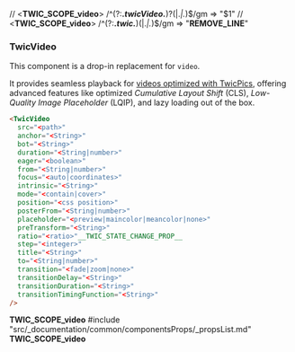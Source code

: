 // <__TWIC_SCOPE_video__> /^(?:__.*twicVideo.*__)?(\|.*\|.*)$/gm => "$1"
// <__TWIC_SCOPE_video__> /^(?:__.*twic.*__)(\|.*\|.*)$/gm => "__REMOVE_LINE__"

### TwicVideo

This component is a drop-in replacement for `video`.

It provides seamless playback for [videos optimized with TwicPics](https://www.twicpics.com/docs/topics/video-optimization), offering advanced features like optimized _Cumulative Layout Shift_ (CLS), _Low-Quality Image Placeholder_ (LQIP), and lazy loading out of the box.

```html
<TwicVideo
  src="<path>"
  anchor="<String>"
  bot="<String>"
  duration="<String|number>"
  eager="<boolean>"
  from="<String|number>"
  focus="<auto|coordinates>"
  intrinsic="<String>"
  mode="<contain|cover>"
  position="<css position>"
  posterFrom="<String|number>"
  placeholder="<preview|maincolor|meancolor|none>"
  preTransform="<String>"
  ratio="<ratio>"__TWIC_STATE_CHANGE_PROP__
  step="<integer>"
  title="<String>"
  to="<String|number>"
  transition="<fade|zoom|none>"
  transitionDelay="<String>"
  transitionDuration="<String>"
  transitionTimingFunction="<String>"
/>
```
__TWIC_SCOPE_video__
#include "src/_documentation/common/componentsProps/_propsList.md"
__TWIC_SCOPE_video__